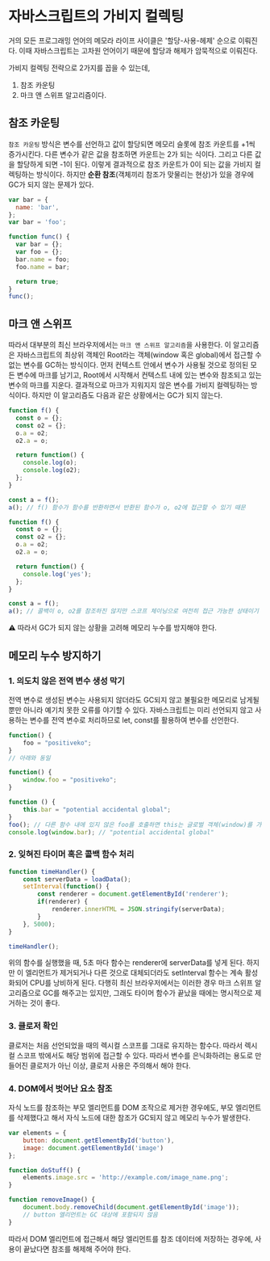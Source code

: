 # 자바스크립트의 가비지 컬렉팅

거의 모든 프로그래밍 언어의 메모라 라이프 사이클은 '할당-사용-헤제' 순으로 이뤄진다.
이때 자바스크립트는 고차원 언어이기 때문에 할당과 해제가 암묵적으로 이뤄진다.

가비지 컬렉팅 전략으로 2가지를 꼽을 수 있는데,

1. 참조 카운팅
2. 마크 앤 스위프 알고리즘이다.

## 참조 카운팅
`참조 카운팅` 방식은 변수를 선언하고 값이 할당되면 메모리 슬롯에 참조 카운트를 +1씩 증가시킨다.
다른 변수가 같은 값을 참조하면 카운트는 2가 되는 식이다. 그리고 다른 값을 할당하게 되면 -1이 된다.
이렇게 결과적으로 참조 카운트가 0이 되는 값을 가비지 컬렉팅하는 방식이다.
하지만 **순환 참조**(객체끼리 참조가 맞물리는 현상)가 있을 경우에 GC가 되지 않는 문제가 있다.

```js
var bar = {
  name: 'bar',
};
var bar = 'foo';

function func() {
  var bar = {};
  var foo = {};
  bar.name = foo;
  foo.name = bar;

  return true;
}
func();
```

## 마크 앤 스위프
따라서 대부분의 최신 브라우저에서는 `마크 앤 스위프 알고리즘`을 사용한다.
이 알고리즘은 자바스크립트의 최상위 객체인 Root라는 객체(window 혹은 global)에서 접근할 수 없는 변수를 GC하는 방식이다.
먼저 컨텍스트 안에서 변수가 사용될 것으로 정의된 모든 변수에 마크를 남기고, Root에서 시작해서 컨텍스트 내에 있는 변수와 참조되고 있는 변수의 마크를 지운다.
결과적으로 마크가 지워지지 않은 변수를 가비지 컬렉팅하는 방식이다.
하지만 이 알고리즘도 다음과 같은 상황에서는 GC가 되지 않는다.

```js
function f() {
  const o = {};
  const o2 = {};
  o.a = o2;
  o2.a = o;

  return function() {
    console.log(o);
    console.log(o2);
  };
}

const a = f();
a(); // f() 함수가 함수를 반환하면서 반환된 함수가 o, o2에 접근할 수 있기 때문
```

```js
function f() {
  const o = {};
  const o2 = {};
  o.a = o2;
  o2.a = o;

  return function() {
    console.log('yes');
  };
}

const a = f();
a(); // 콜백이 o, o2를 참조하진 않지만 스코프 체이닝으로 여전히 접근 가능한 상태이기 때문
```

⚠️ 따라서 GC가 되지 않는 상황을 고려해 메모리 누수를 방지해야 한다.

## 메모리 누수 방지하기
### 1. 의도치 않은 전역 변수 생성 막기
   전역 변수로 생성된 변수는 사용되지 않더라도 GC되지 않고 불필요한 메모리로 남게될 뿐만 아니라 예기치 못한 오류를 야기할 수 있다.
   자바스크립트는 미리 선언되지 않고 사용하는 변수를 전역 변수로 처리하므로 let, const를 활용하여 변수를 선언한다.

```js
function() {
	foo = "positiveko";
}
// 아래와 동일

function() {
	window.foo = "positiveko";
}

function () {
	this.bar = "potential accidental global";
}
foo(); // 다른 함수 내에 있지 않은 foo를 호출하면 this는 글로벌 객체(window)를 가리킴
console.log(window.bar); // "potential accidental global"
```

### 2. 잊혀진 타이머 혹은 콜백 함수 처리

```js
function timeHandler() {
	const serverData = loadData();
	setInterval(function() {
	    const renderer = document.getElementById('renderer');
	    if(renderer) {
	        renderer.innerHTML = JSON.stringify(serverData);
	    }
	}, 5000);
}

timeHandler();
```
위의 함수를 실행했을 때, 5초 마다 함수는 renderer에 serverData를 넣게 된다. 하지만 이 엘리먼트가 제거되거나 다른 것으로 대체되더라도 setInterval 함수는 계속 활성화되어 CPU를 낭비하게 된다.
다행히 최신 브라우저에서는 이러한 경우 마크 스위프 알고리즘으로 GC를 해주고는 있지만, 그래도 타이머 함수가 끝났을 때에는 명시적으로 제거하는 것이 좋다.

### 3. 클로저 확인
클로저는 처음 선언되었을 때의 렉시컬 스코프를 그대로 유지하는 함수다. 따라서 렉시컬 스코프 밖에서도 해당 범위에 접근할 수 있다.
따라서 변수를 은닉화하려는 용도로 만들어진 클로저가 아닌 이상, 클로저 사용은 주의해서 해야 한다.

### 4. DOM에서 벗어난 요소 참조
자식 노드를 참조하는 부모 엘리먼트를 DOM 조작으로 제거한 경우에도, 부모 엘리먼트를 삭제했다고 해서 자식 노드에 대한 참조가 GC되지 않고 메모리 누수가 발생한다.

```js
var elements = {
    button: document.getElementById('button'),
    image: document.getElementById('image')
};

function doStuff() {
    elements.image.src = 'http://example.com/image_name.png';
}

function removeImage() {
    document.body.removeChild(document.getElementById('image'));
    // button 엘리먼트는 GC 대상에 포함되지 않음
}
```
따라서 DOM 엘리먼트에 접근해서 해당 엘리먼트를 참조 데이터에 저장하는 경우에, 사용이 끝났다면 참조를 해제해 주어야 한다.


